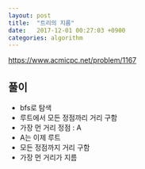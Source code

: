 ```yaml
---
layout: post
title:  "트리의 지름"
date:   2017-12-01 00:27:03 +0900
categories: algorithm
---
```


<https://www.acmicpc.net/problem/1167>

## 풀이

- bfs로 탐색
- 루트에서 모든 정점까리 거리 구함 
- 가장 먼 거리 정점 : A
- A는 이제 루트
- 모든 정점까지 거리 구함 
- 가장 먼 거리가 지름